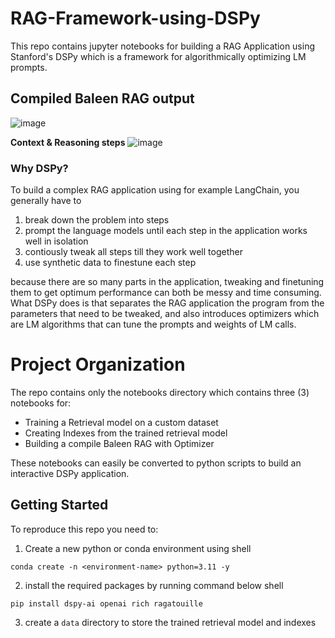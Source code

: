 # RAG-Framework-using-DSPy

This repo contains jupyter notebooks for building a RAG Application using Stanford's DSPy which is a framework for algorithmically optimizing LM prompts. 

## Compiled Baleen RAG output
![image](https://github.com/Jeremyugo/RAG-Framework-using-DSPy/assets/36512525/eb3150a4-cc56-429d-b85b-70ca883587b6)

**Context & Reasoning steps**
![image](https://github.com/Jeremyugo/RAG-Framework-using-DSPy/assets/36512525/af222d67-42f7-426e-9fcb-ca8a3bd0b31a)


### Why DSPy?
To build a complex RAG application using for example LangChain, you generally have to 
1. break down the problem into steps
2. prompt the language models until each step in the application works well in isolation
3. contiously tweak all steps till they work well together
4. use synthetic data to finestune each step

because there are so many parts in the application, tweaking and finetuning them to get optimum performance can both be messy and time consuming. What DSPy does is that separates the RAG application the program from the parameters that need to be tweaked, and also introduces optimizers which are LM algorithms that can tune the prompts and weights of LM calls. 

# Project Organization
The repo contains only the notebooks directory which contains three (3) notebooks for:
- Training a Retrieval model on a custom dataset
- Creating Indexes from the trained retrieval model
- Building a compile Baleen RAG with Optimizer

These notebooks can easily be converted to python scripts to build an interactive DSPy application.

## Getting Started
To reproduce this repo you need to:
1. Create a new python or conda environment using
shell
```
conda create -n <environment-name> python=3.11 -y
```
2. install the required packages by running command below
shell
```
pip install dspy-ai openai rich ragatouille
```
3. create a `data` directory to store the trained retrieval model and indexes
